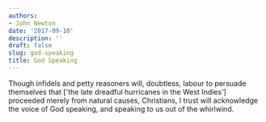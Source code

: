 ```yaml
---
authors:
- John Newton
date: '2017-09-10'
description: ''
draft: false
slug: god-speaking
title: God Speaking
---
```

Though infidels and petty reasoners will, doubtless, labour to persuade themselves that ['the late dreadful hurricanes in the West Indies'] proceeded merely from natural causes, Christians, I trust will acknowledge the voice of God speaking, and speaking to us out of the whirlwind.



